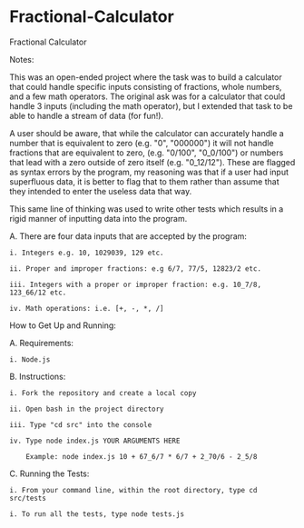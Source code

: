 # Fractional-Calculator

Fractional Calculator

Notes:

This was an open-ended project where the task was to build a calculator that could handle specific inputs consisting of fractions, whole numbers, and a few math operators. The original ask was for a calculator that could handle 3 inputs (including the math operator), but I extended that task to be able to handle a stream of data (for fun!).

A user should be aware, that while the calculator can accurately handle a number that is equivalent to zero (e.g. "0", "000000") it will not handle fractions that are equivalent to zero, (e.g. "0/100", "0_0/100") or numbers that lead with a zero outside of zero itself (e.g. "0_12/12"). These are flagged as syntax errors by the program, my reasoning was that if a user had input superfluous data, it is better to flag that to them rather than assume that they intended to enter the useless data that way.

This same line of thinking was used to write other tests which results in a rigid manner of inputting data into the program.

A. There are four data inputs that are accepted by the program:

    i. Integers e.g. 10, 1029039, 129 etc.

    ii. Proper and improper fractions: e.g 6/7, 77/5, 12823/2 etc.

    iii. Integers with a proper or improper fraction: e.g. 10_7/8, 123_66/12 etc.

    iv. Math operations: i.e. [+, -, *, /]

How to Get Up and Running:

A. Requirements:

    i. Node.js

B. Instructions:

    i. Fork the repository and create a local copy

    ii. Open bash in the project directory

    iii. Type "cd src" into the console

    iv. Type node index.js YOUR ARGUMENTS HERE

        Example: node index.js 10 + 67_6/7 * 6/7 + 2_70/6 - 2_5/8

C. Running the Tests:

    i. From your command line, within the root directory, type cd src/tests

    i. To run all the tests, type node tests.js
